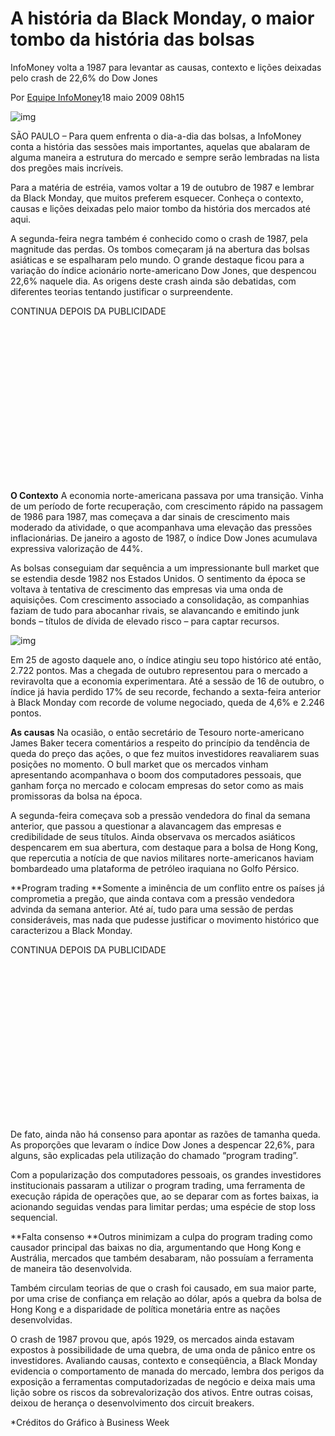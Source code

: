 # A história da Black Monday, o maior tombo da história das bolsas

InfoMoney volta a 1987 para levantar as causas, contexto e lições deixadas pelo crash de 22,6% do Dow Jones

Por [Equipe InfoMoney](https://www.infomoney.com.br/autor/equipe-infomoney/)18 maio 2009 08h15

![img](https://www.infomoney.com.br/wp-content/uploads/2019/06/black-monday-capa-daily-news.png)

SÃO PAULO – Para quem enfrenta o dia-a-dia das bolsas, a InfoMoney conta a história das sessões mais importantes, aquelas que abalaram de alguma maneira a estrutura do mercado e sempre serão lembradas na lista dos pregões mais incríveis.

Para a matéria de estréia, vamos voltar a 19 de outubro de 1987 e lembrar da Black Monday, que muitos preferem esquecer. Conheça o contexto, causas e lições deixadas pelo maior tombo da história dos mercados até aqui.

A segunda-feira negra também é conhecido como o crash de 1987, pela magnitude das perdas. Os tombos começaram já na abertura das bolsas asiáticas e se espalharam pelo mundo. O grande destaque ficou para a variação do índice acionário norte-americano Dow Jones, que despencou 22,6% naquele dia. As origens deste crash ainda são debatidas, com diferentes teorias tentando justificar o surpreendente.

CONTINUA DEPOIS DA PUBLICIDADE

<iframe id="google_ads_iframe_/8003922/RETANGULO_AF_0" title="3rd party ad content" name="google_ads_iframe_/8003922/RETANGULO_AF_0" width="300" height="250" scrolling="no" marginwidth="0" marginheight="0" frameborder="0" role="region" aria-label="Advertisement" tabindex="0" srcdoc="" data-google-container-id="4" data-load-complete="true" style="letter-spacing: normal !important; box-sizing: border-box; width: 300px; border: 0px; vertical-align: bottom;"></iframe>



**O Contexto**
A economia norte-americana passava por uma transição. Vinha de um período de forte recuperação, com crescimento rápido na passagem de 1986 para 1987, mas começava a dar sinais de crescimento mais moderado da atividade, o que acompanhava uma elevação das pressões inflacionárias. De janeiro a agosto de 1987, o índice Dow Jones acumulava expressiva valorização de 44%.

As bolsas conseguiam dar sequência a um impressionante bull market que se estendia desde 1982 nos Estados Unidos. O sentimento da época se voltava à tentativa de crescimento das empresas via uma onda de aquisições. Com crescimento associado a consolidação, as companhias faziam de tudo para abocanhar rivais, se alavancando e emitindo junk bonds – títulos de dívida de elevado risco – para captar recursos.

![img](https://www.infomoney.com.br/1577155_1-1/)

Em 25 de agosto daquele ano, o índice atingiu seu topo histórico até então, 2.722 pontos. Mas a chegada de outubro representou para o mercado a reviravolta que a economia experimentara. Até a sessão de 16 de outubro, o índice já havia perdido 17% de seu recorde, fechando a sexta-feira anterior à Black Monday com recorde de volume negociado, queda de 4,6% e 2.246 pontos.

**As causas**
Na ocasião, o então secretário de Tesouro norte-americano James Baker tecera comentários a respeito do princípio da tendência de queda do preço das ações, o que fez muitos investidores reavaliarem suas posições no momento. O bull market que os mercados vinham apresentando acompanhava o boom dos computadores pessoais, que ganham força no mercado e colocam empresas do setor como as mais promissoras da bolsa na época.

A segunda-feira começava sob a pressão vendedora do final da semana anterior, que passou a questionar a alavancagem das empresas e credibilidade de seus títulos. Ainda observava os mercados asiáticos despencarem em sua abertura, com destaque para a bolsa de Hong Kong, que repercutia a notícia de que navios militares norte-americanos haviam bombardeado uma plataforma de petróleo iraquiana no Golfo Pérsico.

**Program trading
**Somente a iminência de um conflito entre os países já comprometia a pregão, que ainda contava com a pressão vendedora advinda da semana anterior. Até aí, tudo para uma sessão de perdas consideráveis, mas nada que pudesse justificar o movimento histórico que caracterizou a Black Monday.

CONTINUA DEPOIS DA PUBLICIDADE

<iframe id="google_ads_iframe_/8003922/RETANGULO_BF_0" title="3rd party ad content" name="google_ads_iframe_/8003922/RETANGULO_BF_0" width="300" height="250" scrolling="no" marginwidth="0" marginheight="0" frameborder="0" role="region" aria-label="Advertisement" tabindex="0" srcdoc="" data-google-container-id="5" data-load-complete="true" style="letter-spacing: normal !important; box-sizing: border-box; width: 300px; border: 0px; vertical-align: bottom;"></iframe>



De fato, ainda não há consenso para apontar as razões de tamanha queda. As proporções que levaram o índice Dow Jones a despencar 22,6%, para alguns, são explicadas pela utilização do chamado “program trading”. 

Com a popularização dos computadores pessoais, os grandes investidores institucionais passaram a utilizar o program trading, uma ferramenta de execução rápida de operações que, ao se deparar com as fortes baixas, ia acionando seguidas vendas para limitar perdas; uma espécie de stop loss sequencial.

**Falta consenso
**Outros minimizam a culpa do program trading como causador principal das baixas no dia, argumentando que Hong Kong e Austrália, mercados que também desabaram, não possuíam a ferramenta de maneira tão desenvolvida. 

Também circulam teorias de que o crash foi causado, em sua maior parte, por uma crise de confiança em relação ao dólar, após a quebra da bolsa de Hong Kong e a disparidade de política monetária entre as nações desenvolvidas. 

O crash de 1987 provou que, após 1929, os mercados ainda estavam expostos à possibilidade de uma quebra, de uma onda de pânico entre os investidores. Avaliando causas, contexto e conseqüência, a Black Monday evidencia o comportamento de manada do mercado, lembra dos perigos da exposição a ferramentas computadorizadas de negócio e deixa mais uma lição sobre os riscos da sobrevalorização dos ativos. Entre outras coisas, deixou de herança o desenvolvimento dos circuit breakers.

*Créditos do Gráfico à Business Week